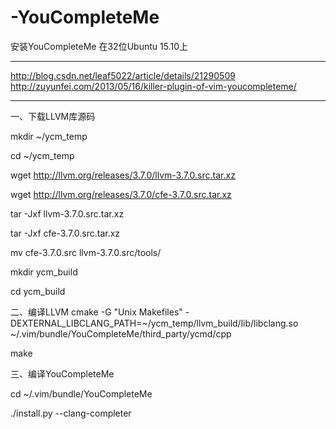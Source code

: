 # -YouCompleteMe
安装YouCompleteMe 在32位Ubuntu 15.10上

--------------------------------------------------------------------------
http://blog.csdn.net/leaf5022/article/details/21290509
http://zuyunfei.com/2013/05/16/killer-plugin-of-vim-youcompleteme/


---------------------------------------------------------------------------
一、下载LLVM库源码

mkdir ~/ycm_temp

cd ~/ycm_temp

wget http://llvm.org/releases/3.7.0/llvm-3.7.0.src.tar.xz

wget http://llvm.org/releases/3.7.0/cfe-3.7.0.src.tar.xz

tar -Jxf llvm-3.7.0.src.tar.xz

tar -Jxf cfe-3.7.0.src.tar.xz

mv  cfe-3.7.0.src llvm-3.7.0.src/tools/

mkdir ycm_build

cd ycm_build

二、编译LLVM
cmake -G "Unix Makefiles" -DEXTERNAL_LIBCLANG_PATH=~/ycm_temp/llvm_build/lib/libclang.so 
~/.vim/bundle/YouCompleteMe/third_party/ycmd/cpp

make

三、编译YouCompleteMe

cd ~/.vim/bundle/YouCompleteMe

./install.py --clang-completer


